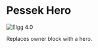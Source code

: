 Pessek Hero
=============
![Elgg 4.0](https://img.shields.io/badge/Elgg-4.0-green.svg)

Replaces owner block with a hero.
